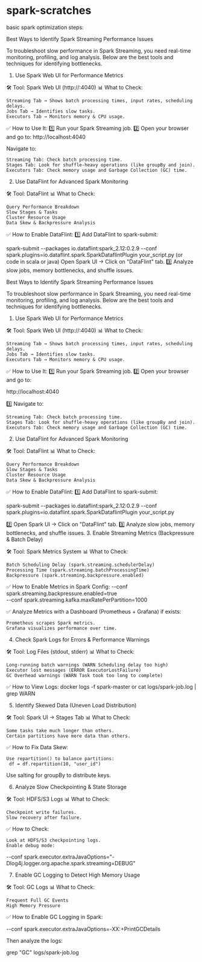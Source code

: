 # spark-scratches 

basic spark optimization steps:

Best Ways to Identify Spark Streaming Performance Issues

To troubleshoot slow performance in Spark Streaming, you need real-time monitoring, profiling, and log analysis. Below are the best tools and techniques for identifying bottlenecks.
1. Use Spark Web UI for Performance Metrics

🛠 Tool: Spark Web UI (http://<driver>:4040)
📊 What to Check:

    Streaming Tab → Shows batch processing times, input rates, scheduling delays.
    Jobs Tab → Identifies slow tasks.
    Executors Tab → Monitors memory & CPU usage.

✅ How to Use It:
1️⃣ Run your Spark Streaming job.
2️⃣ Open your browser and go to: http://localhost:4040


Navigate to:

    Streaming Tab: Check batch processing time.
    Stages Tab: Look for shuffle-heavy operations (like groupBy and join).
    Executors Tab: Check memory usage and Garbage Collection (GC) time.

2. Use DataFlint for Advanced Spark Monitoring

🛠 Tool: DataFlint
📊 What to Check:

    Query Performance Breakdown
    Slow Stages & Tasks
    Cluster Resource Usage
    Data Skew & Backpressure Analysis

✅ How to Enable DataFlint: 1️⃣ Add DataFlint to spark-submit:

spark-submit --packages io.dataflint:spark_2.12:0.2.9 --conf spark.plugins=io.dataflint.spark.SparkDataflintPlugin your_script.py (or code in scala or java)
Open Spark UI → Click on "DataFlint" tab. 3️⃣ Analyze slow jobs, memory bottlenecks, and shuffle issues.


Best Ways to Identify Spark Streaming Performance Issues

To troubleshoot slow performance in Spark Streaming, you need real-time monitoring, profiling, and log analysis. Below are the best tools and techniques for identifying bottlenecks.
1. Use Spark Web UI for Performance Metrics

🛠 Tool: Spark Web UI (http://<driver>:4040)
📊 What to Check:

    Streaming Tab → Shows batch processing times, input rates, scheduling delays.
    Jobs Tab → Identifies slow tasks.
    Executors Tab → Monitors memory & CPU usage.

✅ How to Use It:
1️⃣ Run your Spark Streaming job.
2️⃣ Open your browser and go to:

http://localhost:4040

3️⃣ Navigate to:

    Streaming Tab: Check batch processing time.
    Stages Tab: Look for shuffle-heavy operations (like groupBy and join).
    Executors Tab: Check memory usage and Garbage Collection (GC) time.

2. Use DataFlint for Advanced Spark Monitoring

🛠 Tool: DataFlint
📊 What to Check:

    Query Performance Breakdown
    Slow Stages & Tasks
    Cluster Resource Usage
    Data Skew & Backpressure Analysis

✅ How to Enable DataFlint: 1️⃣ Add DataFlint to spark-submit:

spark-submit --packages io.dataflint:spark_2.12:0.2.9 --conf spark.plugins=io.dataflint.spark.SparkDataflintPlugin your_script.py

2️⃣ Open Spark UI → Click on "DataFlint" tab. 3️⃣ Analyze slow jobs, memory bottlenecks, and shuffle issues.
3. Enable Streaming Metrics (Backpressure & Batch Delay)

🛠 Tool: Spark Metrics System
📊 What to Check:

    Batch Scheduling Delay (spark.streaming.schedulerDelay)
    Processing Time (spark.streaming.batchProcessingTime)
    Backpressure (spark.streaming.backpressure.enabled)

✅ How to Enable Metrics in Spark Config: 
--conf spark.streaming.backpressure.enabled=true \
--conf spark.streaming.kafka.maxRatePerPartition=1000

✅ Analyze Metrics with a Dashboard (Prometheus + Grafana) if exists:

    Prometheus scrapes Spark metrics.
    Grafana visualizes performance over time.

4. Check Spark Logs for Errors & Performance Warnings

🛠 Tool: Log Files (stdout, stderr)
📊 What to Check:

    Long-running batch warnings (WARN Scheduling delay too high)
    Executor lost messages (ERROR ExecutorLostFailure)
    GC Overhead warnings (WARN Task took too long to complete)

✅ How to View Logs:
docker logs -f spark-master or 
cat logs/spark-job.log | grep WARN

5. Identify Skewed Data (Uneven Load Distribution)

🛠 Tool: Spark UI → Stages Tab
📊 What to Check:

    Some tasks take much longer than others.
    Certain partitions have more data than others.

✅ How to Fix Data Skew:

    Use repartition() to balance partitions:
     df = df.repartition(10, "user_id")
  Use salting for groupBy to distribute keys.


6. Analyze Slow Checkpointing & State Storage

🛠 Tool: HDFS/S3 Logs
📊 What to Check:

    Checkpoint write failures.
    Slow recovery after failure.

✅ How to Check:

    Look at HDFS/S3 checkpointing logs.
    Enable debug mode:

--conf spark.executor.extraJavaOptions="-Dlog4j.logger.org.apache.spark.streaming=DEBUG"

7. Enable GC Logging to Detect High Memory Usage

🛠 Tool: GC Logs
📊 What to Check:

    Frequent Full GC Events
    High Memory Pressure

✅ How to Enable GC Logging in Spark:

--conf spark.executor.extraJavaOptions=-XX:+PrintGCDetails

Then analyze the logs:

grep "GC" logs/spark-job.log











